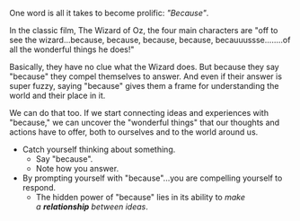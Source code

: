 One word is all it takes to become prolific: *"Because"*. 
 
In the classic film, The Wizard of Oz, the four main characters are "off to see the wizard...because, because, because, because, becauuussse........of all the wonderful things he does!"
 
Basically, they have no clue what the Wizard does. But because they say "because" they compel themselves to answer. And even if their answer is super fuzzy, saying "because" gives them a frame for understanding the world and their place in it.
 
We can do that too. If we start connecting ideas and experiences with "because," we can uncover the "wonderful things" that our thoughts and actions have to offer, both to ourselves and to the world around us.

- Catch yourself thinking about something.
	- Say "because".
	- Note how you answer.
- By prompting yourself with "because"...you are compelling yourself to respond.
	- The hidden power of "because" lies in its ability to _make a_ **_relationship_** _between ideas_.